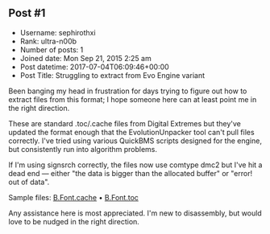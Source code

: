 ## Post #1
- Username: sephirothxi
- Rank: ultra-n00b
- Number of posts: 1
- Joined date: Mon Sep 21, 2015 2:25 am
- Post datetime: 2017-07-04T06:09:46+00:00
- Post Title: Struggling to extract from Evo Engine variant

Been banging my head in frustration for days trying to figure out how to extract files from this format; I hope someone here can at least point me in the right direction.

These are standard .toc/.cache files from Digital Extremes but they've updated the format enough that the EvolutionUnpacker tool can't pull files correctly. I've tried using various QuickBMS scripts designed for the engine, but consistently run into algorithm problems.

If I'm using signsrch correctly, the files now use comtype dmc2 but I've hit a dead end — either "the data is bigger than the allocated buffer" or "error! out of data".

Sample files: [B.Font.cache](https://ufile.io/lm2nl) • [B.Font.toc](https://ufile.io/pwrz7)

Any assistance here is most appreciated. I'm new to disassembly, but would love to be nudged in the right direction.
